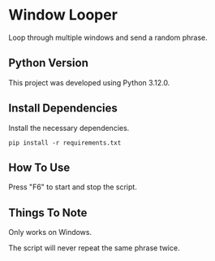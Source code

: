 # Window Looper

Loop through multiple windows and send a random phrase.

## Python Version

This project was developed using Python 3.12.0.

## Install Dependencies

Install the necessary dependencies.

```text
pip install -r requirements.txt
```

## How To Use

Press "F6" to start and stop the script.

## Things To Note

Only works on Windows.

The script will never repeat the same phrase twice.
